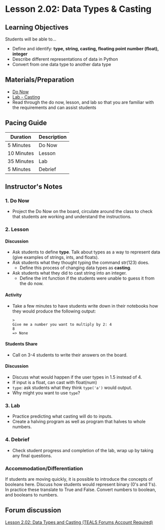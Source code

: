 # Lesson 2.02: Data Types & Casting

## Learning Objectives
Students will be able to... 
* Define and identify: **type, string, casting, floating point number (float), integer**
* Describe different representations of data in Python 
* Convert from one data type to another data type

## Materials/Preparation
* [Do Now]
* [Lab - Casting]
* Read through the do now, lesson, and lab so that you are familiar with the requirements and can assist students

## Pacing Guide
| **Duration**   | **Description** |
| ---------- | ----------- |
| 5 Minutes  | Do Now      |
| 10 Minutes | Lesson      |
| 35 Minutes | Lab         |
| 5 Minutes | Debrief  |

## Instructor's Notes
### 1. Do Now
  * Project the Do Now on the board, circulate around the class to check that students are working and understand the instructions. 
### 2. Lesson
   #### Discussion
   * Ask students to define **type**. Talk about types as a way to represent data (give examples of strings, ints, and floats).
   * Ask students what they thought typing the command str(123) does. 
     * Define this process of changing data types as **casting**. 
   * Ask students what they did to cast string into an integer. 
     * Define the int function if the students were unable to guess it from the do now.
   #### Activity
  * Take a few minutes to have students write down in their notebooks how they would produce the following output:
    ```
    > 
    Give me a number you want to multiply by 2: 4
    8
    => None
    ```
  #### Students Share
  * Call on 3-4 students to write their answers on the board. 

  #### Discussion
  * Discuss what would happen if the user types in 1.5 instead of 4. 
  * If input is a float, can cast with float(num)
  * `type`: ask students what they think `type('a')` would output.  
  * Why might you want to use `type`?
### 3. Lab
  * Practice predicting what casting will do to inputs. 
  * Create a halving program as well as program that halves to whole numbers. 
### 4. Debrief
  * Check student progress and completion of the lab, wrap up by taking any final questions.


### Accommodation/Differentiation
If students are moving quickly, it is possible to introduce the concepts of booleans here. Discuss how students would represent binary (0's and 1's). In practice these translate to True and False. Convert numbers to boolean, and booleans to numbers.

## Forum discussion
[Lesson 2.02: Data Types and Casting (TEALS Forums Account Required)](https://forums.tealsk12.org/c/2nd-semester-unit-2/lesson-2-02-data-types-casting)
  

[Do Now]:do_now.md
[Lab - Casting]:lab.md

